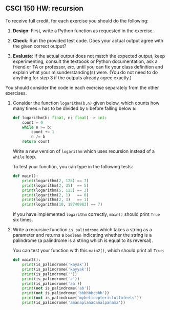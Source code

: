 CSCI 150 HW: recursion
--------------------------------------------------------------

To receive full credit, for each exercise you should do the following:

1. **Design**: First, write a Python function as requested in the
   exercise.

2. **Check**: Run the provided test code.  Does your actual output
   agree with the given correct output?

3. **Evaluate**: If the actual output does not match the expected
   output, keep experimenting, consult the textbook or Python
   documentation, ask a friend or TA or professor, *etc.* until you
   can fix your class definition and explain what your
   misunderstanding(s) were.  (You do not need to do anything for step
   3 if the outputs already agree exactly.)

You should consider the code in each exercise separately from the
other exercises.

1. Consider the function `logarithm(b,n)` given below, which counts how many 
  times `n` has to be divided by `b` before falling below `b`:

    ``` python
    def logarithm(b: float, n: float) -> int:
        count = 0
        while n >= b:
            count += 1
            n /= b
        return count
    ```

    Write a new version of `logarithm` which uses recursion instead of
    a `while` loop.

    To test your function, you can type in the following tests:

    ``` python
    def main():
        print(logarithm(2, 128) == 7)
        print(logarithm(2, 35)  == 5)
        print(logarithm(5, 125) == 3)
        print(logarithm(2, 1)   == 0)
        print(logarithm(2, 3)   == 1)
        print(logarithm(10, 19740983) == 7)
    ```

    If you have implemented `logarithm` correctly, `main()` should
    print `True` six times.

2. Write a recursive function `is_palindrome` which takes a string as
   a parameter and returns a `boolean` indicating whether the string
   is a palindrome (a palindrome is a string which is equal to its
   reversal).

    You can test your function with this `main2()`, which should print
    all `True`:

    ``` python
    def main2():
        print(is_palindrome('kayak'))
        print(is_palindrome('kayyak'))
        print(is_palindrome(''))
        print(is_palindrome('a'))
        print(is_palindrome('aa'))
        print(not is_palindrome('ab'))
        print(not is_palindrome('bbbbbbcbbb'))
        print(not is_palindrome('myhelicopterisfullofeels'))
        print(is_palindrome('amanaplanacanalpanama'))
    ```
